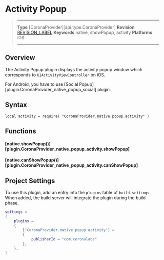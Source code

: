 # Activity Popup

> --------------------- ------------------------------------------------------------------------------------------
> __Type__              [CoronaProvider][api.type.CoronaProvider]
> __Revision__          [REVISION_LABEL](REVISION_URL)
> __Keywords__          native, showPopup, activity
> __Platforms__			iOS
> --------------------- ------------------------------------------------------------------------------------------

## Overview

The Activity Popup plugin displays the activity popup window which corresponds to `UIActivityViewController` on iOS.

<div class="docs-tip-outer docs-tip-color-alert" style="width: 100%;">
<div class="docs-tip-inner-left">
<div class="fa fa-exclamation-circle" style="font-size: 35px;"></div>
</div>
<div class="docs-tip-inner-right">

For Android, you have to use [Social Popup][plugin.CoronaProvider_native_popup_social] plugin.

</div>
</div>

## Syntax

	local activity = require( "CoronaProvider.native.popup.activity" )


## Functions

#### [native.showPopup()][plugin.CoronaProvider_native_popup_activity.showPopup]
#### [native.canShowPopup()][plugin.CoronaProvider_native_popup_activity.canShowPopup]


## Project Settings

To use this plugin, add an entry into the `plugins` table of `build.settings`. When added, the build server will integrate the plugin during the build phase.

``````lua
settings =
{
	plugins =
	{
		["CoronaProvider.native.popup.activity"] =
		{
			publisherId = "com.coronalabs"
		},
	},
}
``````
